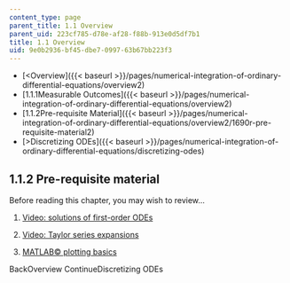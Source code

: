 ```yaml
---
content_type: page
parent_title: 1.1 Overview
parent_uid: 223cf785-d78e-af28-f88b-913e0d5df7b1
title: 1.1 Overview
uid: 9e0b2936-bf45-dbe7-0997-63b67bb223f3
---
```


*   [\<Overview]({{< baseurl >}}/pages/numerical-integration-of-ordinary-differential-equations/overview2)
*   [1.1.1Measurable Outcomes]({{< baseurl >}}/pages/numerical-integration-of-ordinary-differential-equations/overview2)
*   [1.1.2Pre-requisite Material]({{< baseurl >}}/pages/numerical-integration-of-ordinary-differential-equations/overview2/1690r-pre-requisite-material2)
*   [\>Discretizing ODEs]({{< baseurl >}}/pages/numerical-integration-of-ordinary-differential-equations/discretizing-odes)

1.1.2 Pre-requisite material
----------------------------

Before reading this chapter, you may wish to review...

1.  [Video: solutions of first-order ODEs](/courses/18-03-differential-equations-spring-2010/resources/lecture-3-solving-first-order-linear-odes)
    
2.  [Video: Taylor series expansions](/courses/18-01-single-variable-calculus-fall-2006/resources/lecture-38-taylors-series)
    
3.  [MATLAB© plotting basics](http://www.mathworks.com/help/matlab/)
    

BackOverview ContinueDiscretizing ODEs